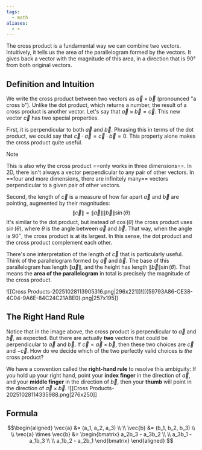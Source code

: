 ```yaml
---
tags:
  - math
aliases:
  - ⨯
---
```

The cross product is a fundamental way we can combine two vectors. Intuitively, it tells us the area of the parallelogram formed by the vectors. It gives back a vector with the magnitude of this area, in a direction that is 90° from both original vectors.  

## Definition and Intuition
We write the cross product between two vectors as $\vec{a} \times \vec{b}$ (pronounced "a cross b"). Unlike the dot product, which returns a number, the result of a cross product is another vector. Let's say that $\vec{a} \times \vec{b} = \vec{c}$. This new vector $\vec{c}$ has two special properties.

First, it is perpendicular to both $\vec{a}$ and $\vec{b}$. Phrasing this in terms of the dot product, we could say that $\vec{c} \cdot \vec{a} = \vec{c} \cdot \vec{b} = 0$. This property alone makes the cross product quite useful. 

> [!NOTE]
> This is also why the cross product ==only works in three dimensions==. In 2D, there isn't always a vector perpendicular to any pair of other vectors. In ==four and more dimensions, there are infinitely many== vectors perpendicular to a given pair of other vectors.  
> 

Second, the length of $\vec{c}$ is a measure of how far apart $\vec{a}$ and $\vec{b}$ are pointing, augmented by their magnitudes:
$$\|\vec{c}\| = \|\vec{a}\| \|\vec{b}\| \sin(\theta)$$
It's similar to the dot product, but instead of $\cos(\theta)$ the cross product uses $\sin(\theta)$, where $\theta$ is the angle between $\vec{a}$ and $\vec{b}$. That way, when the angle is $90^\circ$, the cross product is at its largest. In this sense, the dot product and the cross product complement each other.  

There's one interpretation of the length of $\vec{c}$ that is particularly useful. Think of the parallelogram formed by $\vec{a}$ and $\vec{b}$. The base of this parallelogram has length $\|\vec{a}\|$, and the height has length $\|\vec{b}\| \sin(\theta)$. That means the **area of the parallelogram** in total is precisely the magnitude of the cross product.

![[Cross Products-20251028113905316.png|296x221]]![[{59793A86-CE38-4C04-9A6E-84C24C21ABE0}.png|257x195]]

## The Right Hand Rule
Notice that in the image above, the cross product is perpendicular to $\vec{a}$ and $\vec{b}$, as expected. But there are actually **two** vectors that could be perpendicular to $\vec{a}$ and $\vec{b}$. If $\vec{c} = \vec{a} \times \vec{b}$, then these two choices are $\vec{c}$ and $-\vec{c}$. How do we decide which of the two perfectly valid choices is *the* cross product?

We have a convention called the **right-hand rule** to resolve this ambiguity:  If you hold up your right hand, point your **index finger** in the direction of $\vec{a}$, and your **middle finger** in the direction of $\vec{b}$, then your **thumb** will point in the direction of $\vec{a} \times \vec{b}$.
![[Cross Products-20251028114335988.png|276x250]]
## Formula
$$\begin{aligned}
\vec{a} &= (a_1, a_2, a_3) \\ \\
\vec{b} &= (b_1, b_2, b_3) \\ \\
\vec{a} \times \vec{b} &= \begin{bmatrix}
a_2b_3 - a_3b_2 \\ \\
a_3b_1 - a_1b_3 \\ \\
a_1b_2 - a_2b_1
\end{bmatrix}
\end{aligned}
$$

